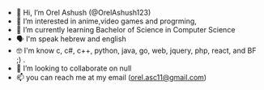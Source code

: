 - 👋 Hi, I’m Orel Ashush (@OrelAshush123)
- 👀 I’m interested in anime,video games and progrming,
- 🌱 I’m currently learning Bachelor of Science in Computer Science 
- 🗣️ I'm speak hebrew and english
- 🤓 I'm know c, c#, c++, python, java, go, web, jquery, php, react, and BF ;) .
- 💞️ I’m looking to collaborate on null
- 📫 you can reach me at my email (orel.asc11@gmail.com)

<!---
OrelAshush123/OrelAshush123 is a ✨ special ✨ repository because its `README.md` (this file) appears on your GitHub profile.
You can click the Preview link to take a look at your changes.
--->
